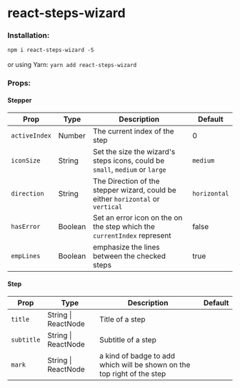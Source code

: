# react-steps-wizard

   ### **Installation:**

 `npm i react-steps-wizard -S` <br /><br />
  or using Yarn: `yarn add react-steps-wizard`

  ### **Props:** 

#### Stepper

| Prop | Type | Description|Default
|--|--|--|--|
| `activeIndex` | Number | The current index of the step | 0 
|`iconSize`| String|Set the size the wizard's steps icons, could be `small`, `medium` or `large`|`medium`
|`direction`|String|The Direction of the stepper wizard, could be either `horizontal` or `vertical` |`horizontal`
|`hasError`|Boolean|Set an error icon on the on the step which the `currentIndex` represent|false
|`empLines`| Boolean|emphasize the lines between the checked steps|true|

#### Step
| Prop | Type | Description|Default
|--|--|--|--|
| `title` | String \| ReactNode | Title of a step | 
|`subtitle`| String \| ReactNode| Subtitle of a step
|`mark` |String \| ReactNode| a kind of badge to add which will be shown on the top right of the step

